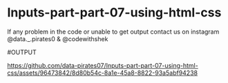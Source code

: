# Inputs-part-part-07-using-html-css

If any problem in the code or unable to get output contact us on instagram @data._.pirates0 & @codewithshek

#OUTPUT

https://github.com/data-pirates07/Inputs-part-part-07-using-html-css/assets/96473842/8d80b54c-8a1e-45a8-8822-93a5abf94238
